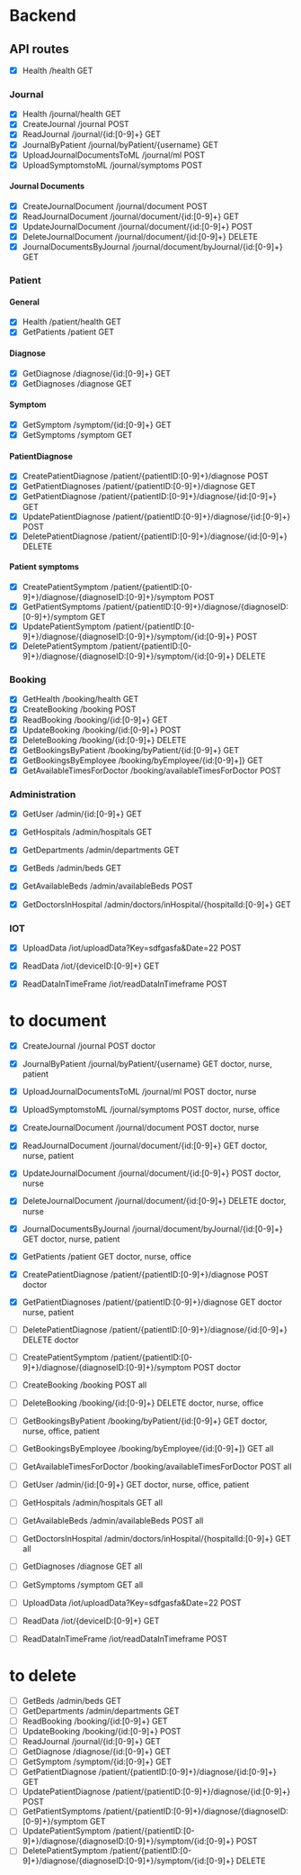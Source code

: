 # Backend

## API routes

* [x] Health /health GET

### Journal
* [x] Health /journal/health GET
* [x] CreateJournal /journal POST
* [x] ReadJournal /journal/{id:[0-9]+} GET
* [x] JournalByPatient /journal/byPatient/{username} GET
* [x] UploadJournalDocumentsToML /journal/ml POST
* [x] UploadSymptomstoML /journal/symptoms POST

#### Journal Documents
* [x] CreateJournalDocument /journal/document POST
* [x] ReadJournalDocument /journal/document/{id:[0-9]+} GET
* [x] UpdateJournalDocument /journal/document/{id:[0-9]+} POST
* [x] DeleteJournalDocument /journal/document/{id:[0-9]+} DELETE
* [x] JournalDocumentsByJournal /journal/document/byJournal/{id:[0-9]+} GET

### Patient

#### General
* [x] Health /patient/health GET
* [x] GetPatients /patient GET

#### Diagnose
* [x] GetDiagnose /diagnose/{id:[0-9]+} GET
* [x] GetDiagnoses /diagnose GET

#### Symptom
* [X] GetSymptom /symptom/{id:[0-9]+} GET
* [X] GetSymptoms /symptom GET

#### PatientDiagnose
* [x] CreatePatientDiagnose /patient/{patientID:[0-9]+}/diagnose POST
* [x] GetPatientDiagnoses /patient/{patientID:[0-9]+}/diagnose GET
* [x] GetPatientDiagnose /patient/{patientID:[0-9]+}/diagnose/{id:[0-9]+} GET
* [x] UpdatePatientDiagnose /patient/{patientID:[0-9]+}/diagnose/{id:[0-9]+} POST
* [x] DeletePatientDiagnose /patient/{patientID:[0-9]+}/diagnose/{id:[0-9]+} DELETE
#### Patient symptoms
* [x] CreatePatientSymptom /patient/{patientID:[0-9]+}/diagnose/{diagnoseID:[0-9]+}/symptom POST
* [x] GetPatientSymptoms /patient/{patientID:[0-9]+}/diagnose/{diagnoseID:[0-9]+}/symptom GET
* [x] UpdatePatientSymptom /patient/{patientID:[0-9]+}/diagnose/{diagnoseID:[0-9]+}/symptom/{id:[0-9]+} POST
* [x] DeletePatientSymptom /patient/{patientID:[0-9]+}/diagnose/{diagnoseID:[0-9]+}/symptom/{id:[0-9]+} DELETE

### Booking
* [x] GetHealth /booking/health GET
* [x] CreateBooking /booking POST
* [x] ReadBooking /booking/{id:[0-9]+} GET
* [x] UpdateBooking /booking/{id:[0-9]+} POST
* [x] DeleteBooking /booking/{id:[0-9]+} DELETE
* [x] GetBookingsByPatient /booking/byPatient/{id:[0-9]+} GET
* [x] GetBookingsByEmployee /booking/byEmployee/{id:[0-9]+]} GET
* [x] GetAvailableTimesForDoctor /booking/availableTimesForDoctor POST

### Administration
* [x] GetUser /admin/{id:[0-9]+} GET
* [x] GetHospitals /admin/hospitals GET
* [x] GetDepartments /admin/departments GET
* [x] GetBeds /admin/beds GET
* [x] GetAvailableBeds /admin/availableBeds POST
* [x] GetDoctorsInHospital /admin/doctors/inHospital/{hospitalId:[0-9]+} GET


### IOT
* [x] UploadData /iot/uploadData?Key=sdfgasfa&Date=22 POST
* [x] ReadData /iot/{deviceID:[0-9]+} GET
* [x] ReadDataInTimeFrame /iot/readDataInTimeframe POST


# to document
* [x] CreateJournal /journal POST doctor
* [x] JournalByPatient /journal/byPatient/{username} GET doctor, nurse, patient
* [x] UploadJournalDocumentsToML /journal/ml POST doctor, nurse
* [x] UploadSymptomstoML /journal/symptoms POST doctor, nurse, office

* [x] CreateJournalDocument /journal/document POST  doctor, nurse
* [x] ReadJournalDocument /journal/document/{id:[0-9]+} GET doctor, nurse, patient
* [x] UpdateJournalDocument /journal/document/{id:[0-9]+} POST doctor, nurse
* [x] DeleteJournalDocument /journal/document/{id:[0-9]+} DELETE doctor, nurse
* [x] JournalDocumentsByJournal /journal/document/byJournal/{id:[0-9]+} GET doctor, nurse, patient

* [x] GetPatients /patient GET doctor, nurse, office
* [x] CreatePatientDiagnose /patient/{patientID:[0-9]+}/diagnose POST doctor
* [x] GetPatientDiagnoses /patient/{patientID:[0-9]+}/diagnose GET doctor nurse, patient
* [ ] DeletePatientDiagnose /patient/{patientID:[0-9]+}/diagnose/{id:[0-9]+} DELETE doctor
* [ ] CreatePatientSymptom /patient/{patientID:[0-9]+}/diagnose/{diagnoseID:[0-9]+}/symptom POST doctor

* [ ] CreateBooking /booking POST all
* [ ] DeleteBooking /booking/{id:[0-9]+} DELETE doctor, nurse, office
* [ ] GetBookingsByPatient /booking/byPatient/{id:[0-9]+} GET doctor, nurse, office, patient
* [ ] GetBookingsByEmployee /booking/byEmployee/{id:[0-9]+]} GET all
* [ ] GetAvailableTimesForDoctor /booking/availableTimesForDoctor POST all

* [ ] GetUser /admin/{id:[0-9]+} GET doctor, nurse, office, patient
* [ ] GetHospitals /admin/hospitals GET all
* [ ] GetAvailableBeds /admin/availableBeds POST all
* [ ] GetDoctorsInHospital /admin/doctors/inHospital/{hospitalId:[0-9]+} GET all

* [ ] GetDiagnoses /diagnose GET all
* [ ] GetSymptoms /symptom GET all

* [ ] UploadData /iot/uploadData?Key=sdfgasfa&Date=22 POST
* [ ] ReadData /iot/{deviceID:[0-9]+} GET
* [ ] ReadDataInTimeFrame /iot/readDataInTimeframe POST

# to delete
* [ ] GetBeds /admin/beds GET
* [ ] GetDepartments /admin/departments GET
* [ ] ReadBooking /booking/{id:[0-9]+} GET
* [ ] UpdateBooking /booking/{id:[0-9]+} POST
* [ ] ReadJournal /journal/{id:[0-9]+} GET
* [ ] GetDiagnose /diagnose/{id:[0-9]+} GET
* [ ] GetSymptom /symptom/{id:[0-9]+} GET
* [ ] GetPatientDiagnose /patient/{patientID:[0-9]+}/diagnose/{id:[0-9]+} GET
* [ ] UpdatePatientDiagnose /patient/{patientID:[0-9]+}/diagnose/{id:[0-9]+} POST
* [ ] GetPatientSymptoms /patient/{patientID:[0-9]+}/diagnose/{diagnoseID:[0-9]+}/symptom GET
* [ ] UpdatePatientSymptom /patient/{patientID:[0-9]+}/diagnose/{diagnoseID:[0-9]+}/symptom/{id:[0-9]+} POST
* [ ] DeletePatientSymptom /patient/{patientID:[0-9]+}/diagnose/{diagnoseID:[0-9]+}/symptom/{id:[0-9]+} DELETE